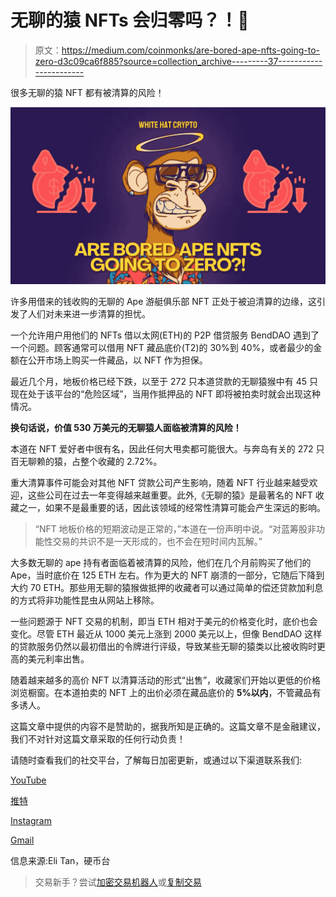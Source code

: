 # 无聊的猿 NFTs 会归零吗？！👀

> 原文：<https://medium.com/coinmonks/are-bored-ape-nfts-going-to-zero-d3c09ca6f885?source=collection_archive---------37----------------------->

很多无聊的猿 NFT 都有被清算的风险！

![](img/9c8061c62c299f789628257683336861.png)

许多用借来的钱收购的无聊的 Ape 游艇俱乐部 NFT 正处于被迫清算的边缘，这引发了人们对未来进一步清算的担忧。

一个允许用户用他们的 NFTs 借以太网(ETH)的 P2P 借贷服务 BendDAO 遇到了一个问题。顾客通常可以借用 NFT 藏品底价(T2)的 30%到 40%，或者最少的金额在公开市场上购买一件藏品，以 NFT 作为担保。

最近几个月，地板价格已经下跌，以至于 272 只本道贷款的无聊猿猴中有 45 只现在处于该平台的“危险区域”，当用作抵押品的 NFT 即将被拍卖时就会出现这种情况。

**换句话说，价值 530 万美元的无聊猿人面临被清算的风险！**

本道在 NFT 爱好者中很有名，因此任何大甩卖都可能很大。与奔岛有关的 272 只百无聊赖的猿，占整个收藏的 2.72%。

重大清算事件可能会对其他 NFT 贷款公司产生影响，随着 NFT 行业越来越受欢迎，这些公司在过去一年变得越来越重要。此外,《无聊的猿》是最著名的 NFT 收藏之一，如果不是最重要的话，因此该领域的经常性清算可能会产生深远的影响。

> “NFT 地板价格的短期波动是正常的，”本道在一份声明中说。“对蓝筹股非功能性交易的共识不是一天形成的，也不会在短时间内瓦解。”

大多数无聊的 ape 持有者面临着被清算的风险，他们在几个月前购买了他们的 Ape，当时底价在 125 ETH 左右。作为更大的 NFT 崩溃的一部分，它随后下降到大约 70 ETH。那些用无聊的猿猴做抵押的收藏者可以通过简单的偿还贷款加利息的方式将非功能性昆虫从网站上移除。

一些问题源于 NFT 交易的机制，即当 ETH 相对于美元的价格变化时，底价也会变化。尽管 ETH 最近从 1000 美元上涨到 2000 美元以上，但像 BendDAO 这样的贷款服务仍然以最初借出的令牌进行评级，导致某些无聊的猿类以比被收购时更高的美元利率出售。

随着越来越多的高价 NFT 以清算活动的形式“出售”，收藏家们开始以更低的价格浏览橱窗。在本道拍卖的 NFT 上的出价必须在藏品底价的 **5%以内**，不管藏品有多诱人。

这篇文章中提供的内容不是赞助的，据我所知是正确的。这篇文章不是金融建议，我们不对针对这篇文章采取的任何行动负责！

请随时查看我们的社交平台，了解每日加密更新，或通过以下渠道联系我们:

[YouTube](https://www.youtube.com/channel/UCjfinzatswbVaRd89zn5kJQ/featured)

[推特](https://twitter.com/whitehatcrypto)

[Instagram](https://instagram.com/white.hatcrypto?igshid=YmMyMTA2M2Y=)

[Gmail](http://cryptowhitehat@gmail.com/)

信息来源:Eli Tan，硬币台

> 交易新手？尝试[加密交易机器人](/coinmonks/crypto-trading-bot-c2ffce8acb2a)或[复制交易](/coinmonks/top-10-crypto-copy-trading-platforms-for-beginners-d0c37c7d698c)